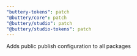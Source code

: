 ```yaml
---
"buttery-tokens": patch
"@buttery/core": patch
"@buttery/studio": patch
"@buttery/studio-tokens": patch
---
```


Adds public publish configuration to all packages
